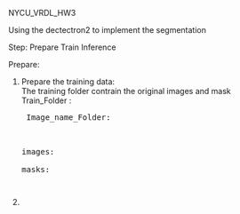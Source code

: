 NYCU_VRDL_HW3

Using the dectectron2 to implement the segmentation

Step: Prepare Train Inference

Prepare:  
  
1. Prepare the training data:  
   The training folder contrain the original images and mask  
   Train_Folder :<pre>
     Image_name_Folder:<pre>  
       images:  
       masks:  
         
2.  
            
         

